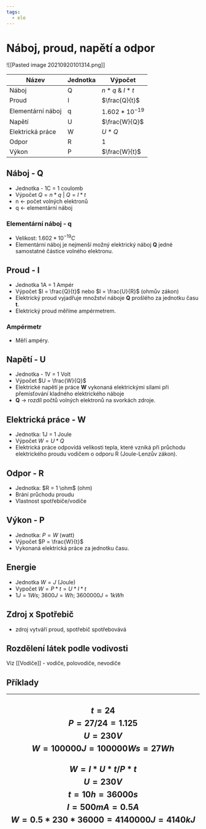 ```yaml
---
tags:
  - ele
---
```

# Náboj, proud, napětí a odpor
![[Pasted image 20210920101314.png]]

| Název             | Jednotka | Výpočet            |
| ----------------- | -------- | ------------------ |
| Náboj             | Q        | $n * q$ & $I * t$  |
| Proud             | I        | $\frac{Q}{t}$      |
| Elementární náboj | q        | $1.602 * 10^{-19}$ |
| Napětí            | U        | $\frac{W}{Q}$      |
| Elektrická práce  | W        | $U * Q$            |
| Odpor             | R        | 1                  |
| Výkon             | P        | $\frac{W}{t}$      |
## Náboj - Q
- Jednotka - 1C = 1 coulomb
- Výpočet $Q = n * q$ | $Q = I *t$
- n <- počet volných elektronů
- q <- elementární náboj
### Elementární náboj - q
- Velikost: $1.602 * 10^{-19} C$
- Elementární náboj je nejmenší možný elektrický náboj **Q** jedné samostatné částice volného elektronu.
## Proud - I
- Jednotka 1A = 1 Ampér
- Výpočet $I = \frac{Q}{t}$ nebo $I = \frac{U}{R}$ (ohmův zákon)
- Elektrický proud vyjadřuje množství náboje **Q** prošlého za jednotku času **t**.
- Elektrický proud měříme ampérmetrem.
### Ampérmetr
- Měří ampéry.
## Napětí - U
- Jednotka - 1V = 1 Volt
- Výpočet $U = \frac{W}{Q}$
- Elektrické napětí je práce **W** vykonaná elektrickými silami při přemísťování kladného elektrického náboje
- **Q** -> rozdíl počtů volných elektronů na svorkách zdroje.
## Elektrická práce - W
- Jednotka: 1J = 1 Joule
- Výpočet $W = U * Q$
- Elektrická práce odpovídá velikosti tepla, které vzniká při průchodu elektrického proudu vodičem o odporu R (Joule-Lenzův zákon).
## Odpor - R
- Jednotka: $R = 1 \ohm$ (ohm)
- Brání průchodu proudu
- Vlastnost spotřebiče/vodiče
## Výkon - P
- Jednotka: $P = W$ (watt)
- Výpočet $P = \frac{W}{t}$
- Vykonaná elektrická práce za jednotku času.
## Energie
- Jednotka $W = J$ (Joule)
- Vypočet $W = P * t = U * I * t$
- $1J = 1Ws$; $3600J = Wh$; $3600000J = 1kWh$
## Zdroj x Spotřebič
- zdroj vytváří proud, spotřebič spotřebovává
## Rozdělení látek podle vodivosti
Viz [[Vodiče]] - vodiče, polovodiče, nevodiče

## Příklady
---
$$t=24$$
$$P=27/24=1.125$$
$$U=230V$$
$$W=100000J=100000Ws=27Wh$$
---
$$W=I*U*t/P*t$$
$$U=230V$$
$$t=10h=36000s$$
$$I=500mA=0.5A$$
$$W=0.5*230*36000=4140000J=4140kJ$$
---